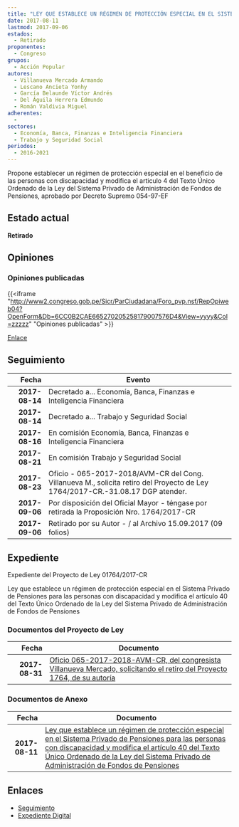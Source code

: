 ```yaml
---
title: "LEY QUE ESTABLECE UN RÉGIMEN DE PROTECCIÓN ESPECIAL EN EL SISTEMA PRIVADO DE PENSIONES PARA LAS PERSONAS CON DISCAPACIDAD Y MODIFICA EL ARTÍCULO 40 DEL TEXTO ÚNICO ORDENADO DE LA LEY DEL SISTEMA PRIVADO DE ADMINISTRACIÓN DE FONDOS DE PENSIONES"
date: 2017-08-11
lastmod: 2017-09-06
estados: 
  - Retirado
proponentes: 
  - Congreso
grupos: 
  - Acción Popular
autores: 
  - Villanueva Mercado Armando
  - Lescano Ancieta Yonhy
  - García Belaunde Víctor Andrés
  - Del Águila Herrera Edmundo
  - Román Valdivia Miguel
adherentes: 
  - 
sectores: 
  - Economía, Banca, Finanzas e Inteligencia Financiera
  - Trabajo y Seguridad Social
periodos: 
  - 2016-2021
---
```


Propone establecer un régimen de protección especial en el beneficio de las personas con discapacidad y modifica el articulo 4 del Texto Único Ordenado de la Ley del Sistema Privado de Administración de Fondos de Pensiones, aprobado por Decreto Supremo 054-97-EF


## Estado actual

**Retirado**

## Opiniones

### Opiniones publicadas

{{<iframe "http://www2.congreso.gob.pe/Sicr/ParCiudadana/Foro_pvp.nsf/RepOpiweb04?OpenForm&Db=6CC0B2CAE665270205258179007576D4&View=yyyy&Col=zzzzz" "Opiniones publicadas" >}}

[Enlace](http://www2.congreso.gob.pe/Sicr/ParCiudadana/Foro_pvp.nsf/RepOpiweb04?OpenForm&Db=6CC0B2CAE665270205258179007576D4&View=yyyy&Col=zzzzz)

## Seguimiento

| Fecha | Evento |
|------:|--------|
| **2017-08-14** | Decretado a... Economía, Banca, Finanzas e Inteligencia Financiera|
| **2017-08-14** | Decretado a... Trabajo y Seguridad Social|
| **2017-08-16** | En comisión Economía, Banca, Finanzas e Inteligencia Financiera|
| **2017-08-21** | En comisión Trabajo y Seguridad Social|
| **2017-08-23** | Oficio - 065-2017-2018/AVM-CR del Cong. Villanueva M., solicita retiro del Proyecto de Ley 1764/2017-CR.-31.08.17 DGP atender.|
| **2017-09-06** | Por disposición del Oficial Mayor - téngase por retirada la Proposición Nro. 1764/2017-CR|
| **2017-09-06** | Retirado por su Autor - / al Archivo 15.09.2017 (09 folios)|


## Expediente

Expediente del Proyecto de Ley 01764/2017-CR

Ley que establece un régimen de protección especial en el Sistema Privado de Pensiones para las personas con discapacidad y modifica el artículo 40 del Texto Único Ordenado de la Ley del Sistema Privado de Administración de Fondos de Pensiones


### Documentos del Proyecto de Ley

| Fecha | Documento |
|------:|--------|
| **2017-08-31** | [Oficio 065-2017-2018-AVM-CR, del congresista Villanueva Mercado, solicitando el retiro del Proyecto 1764, de su autoría](http://www.leyes.congreso.gob.pe/Documentos/2016_2021/Retiro_de_Proyecto/OFICIO-065-2017-2018-AVM-CR.pdf) |

### Documentos de Anexo

| Fecha | Documento |
|------:|--------|
| **2017-08-11** | [Ley que establece un régimen de protección especial en el Sistema Privado de Pensiones para las personas con discapacidad y modifica el artículo 40 del Texto Único Ordenado de la Ley del Sistema Privado de Administración de Fondos de Pensiones](http://www.leyes.congreso.gob.pe/Documentos/2016_2021/Proyectos_de_Ley_y_de_Resoluciones_Legislativas/PL0176420170811.PDF) |

## Enlaces 

- [Seguimiento](http://www2.congreso.gob.pe/Sicr/TraDocEstProc/CLProLey2016.nsf/f7fff46988ca05b1052578e100829cc7/3b1a0f82a3df4f950525817900734eac?OpenDocument)
- [Expediente Digital](http://www2.congreso.gob.pe/Sicr/TraDocEstProc/CLProLey2016.nsf/f7fff46988ca05b1052578e100829cc7/3b1a0f82a3df4f950525817900734eac?OpenDocument&Click=05257FB7005EB655.eb71d0cf91d8294e05256cdf006b5706/$Body/0.1C6C)
